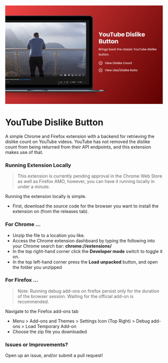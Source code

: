 ![Banner](/banner.png)

# YouTube Dislike Button

A simple Chrome and Firefox extension with a backend for retrieving the dislike count on YouTube videos. YouTube has not removed the dislike count from being returned from their API endpoints, and this extension makes use of that.

### Running Extension Locally

> This extension is currently pending approval in the Chrome Web Store as well as Firefox AMO, however, you can have it running locally in under a minute.

Running the extension locally is simple.
- First, download the source code for the browser you want to install the extension on (from the releases tab).

### For Chrome ...

- Unzip the file to a location you like.
- Access the Chrome extension dashboard by typing the following into your Chrome search bar: **chrome://extensions/**
- In the top right-hand corner click the **Developer mode** switch to toggle it on.
- In the top left-hand corner press the **Load unpacked** button, and open the folder you unzipped

### For Firefox ...

> Note: Running debug add-ons on firefox persist only for the duration of the browser session. Waiting for the official add-on is recommended.

Navigate to the Firefox add-ons tab
- Menu > Add-ons and Themes > Settings Icon (Top Right) > Debug add-ons > Load Temporary Add-on
- Choose the zip file you downloaded

### Issues or Improvements?

Open up an issue, and/or submit a pull request!
